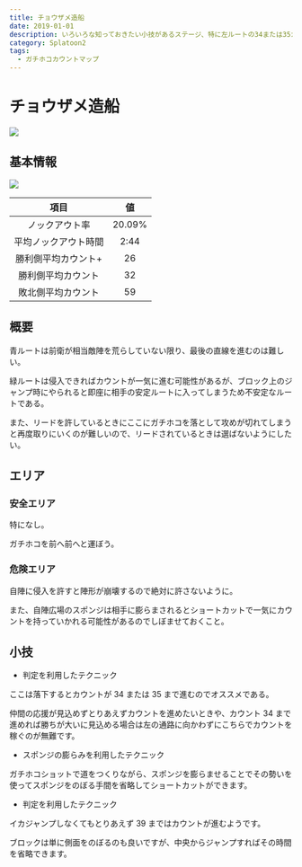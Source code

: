 ```yaml
---
title: チョウザメ造船
date: 2019-01-01
description: いろいろな知っておきたい小技があるステージ、特に左ルートの34または35カウントが取れるテクニックは必修です
category: Splatoon2
tags:
  - ガチホコカウントマップ
---
```


# チョウザメ造船

![](https://pbs.twimg.com/media/Ec3yYD7XoAAwcaH?format=png)

## 基本情報

![](https://pbs.twimg.com/media/EV-GbndXgAIDNNQ?format=png)

|         項目         |   値   |
| :------------------: | :----: |
|    ノックアウト率    | 20.09% |
| 平均ノックアウト時間 |  2:44  |
| 勝利側平均カウント+  |   26   |
|  勝利側平均カウント  |   32   |
|  敗北側平均カウント  |   59   |

## 概要

青ルートは前衛が相当敵陣を荒らしていない限り、最後の直線を進むのは難しい。

緑ルートは侵入できればカウントが一気に進む可能性があるが、ブロック上のジャンプ時にやられると即座に相手の安定ルートに入ってしまうため不安定なルートである。

また、リードを許しているときにここにガチホコを落として攻めが切れてしまうと再度取りにいくのが難しいので、リードされているときは選ばないようにしたい。

## エリア

### 安全エリア

特になし。

ガチホコを前へ前へと運ぼう。

### 危険エリア

自陣に侵入を許すと陣形が崩壊するので絶対に許さないように。

また、自陣広場のスポンジは相手に膨らまされるとショートカットで一気にカウントを持っていかれる可能性があるのでしぼませておくこと。

## 小技

- 判定を利用したテクニック

ここは落下するとカウントが 34 または 35 まで進むのでオススメである。

仲間の応援が見込めずとりあえずカウントを進めたいときや、カウント 34 まで進めれば勝ちが大いに見込める場合は左の通路に向かわずにこちらでカウントを稼ぐのが無難です。

- スポンジの膨らみを利用したテクニック

ガチホコショットで道をつくりながら、スポンジを膨らませることでその勢いを使ってスポンジをのぼる手間を省略してショートカットができます。

- 判定を利用したテクニック

イカジャンプしなくてもとりあえず 39 まではカウントが進むようです。

ブロックは単に側面をのぼるのも良いですが、中央からジャンプすればその時間を省略できます。
